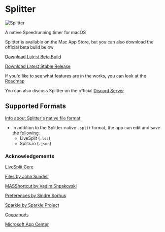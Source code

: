 # Splitter

![Splitter](https://mberk.com/splitter/splitter-smaller.png)

A native Speedrunning timer for macOS



Splitter is available on the Mac App Store, but you can also download the official beta build below

[Download Latest Beta Build](https://install.appcenter.ms/users/mjosephberk/apps/splittertest/distribution_groups/public%20beta)

[Download Latest Stable Release](https://apps.apple.com/us/app/splitter-speedrun-timer/id1502505482?ls=1)

If you'd like to see what features are in the works, you can look at the [Roadmap](https://github.com/MichaelJBerk/Splitter/wiki/Roadmap)

You can also discuss Splitter on the official [Discord Server](https://discord.gg/S6zCHYq)

## Supported Formats

[Info about Splitter's native file format](https://github.com/MichaelJBerk/Splitter/wiki/.Split-Format)

- In addition to the Splitter-native `.split` format, the app can edit and save the following:
	- LiveSplit (`.lss`)
	- Splits.io (`.json`)

### Acknowledgements
[LiveSplit Core](https://github.com/LiveSplit/livesplit-core)

[Files by John Sundell](https://github.com/JohnSundell/Files)

[MASShortcut by Vadim Shpakovski](https://github.com/shpakovski/MASShortcut)

[Preferences by Sindre Sorhus](https://github.com/sindresorhus/Preferences) 

[Sparkle by Sparkle Project](https://github.com/sparkle-project/Sparkle)

[Cocoapods](https://cocoapods.org)

[Microsoft App Center](https://appcenter.ms)
